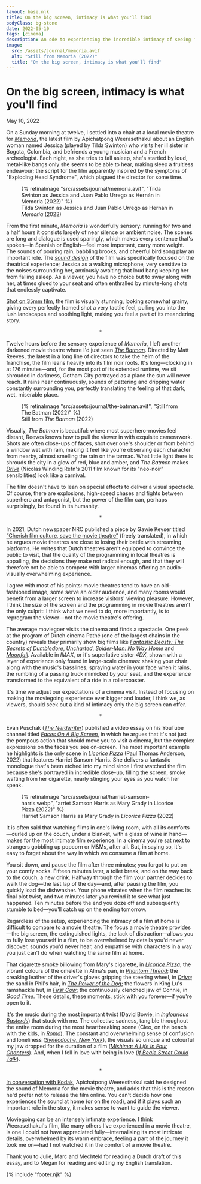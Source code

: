 ```yaml
---
layout: base.njk
title: On the big screen, intimacy is what you'll find 
bodyClass: bg-stone
date: 2022-05-10
tags: [cinema]
description: An ode to experiencing the incredible intimacy of seeing films in a movie theatre.
image:
  src: /assets/journal/memoria.avif
  alt: "Still from Memoria (2022)"
  title: "On the big screen, intimacy is what you'll find"
---
```

<div class="w-full max-w-xl ml-auto prose prose-lg font-serif pt-[25vh] dark:prose-invert">

<h1>On the big screen, intimacy is what you'll find</h1>
<span class="font-sans text-sm">May 10, 2022</span>

On a Sunday morning at twelve, I settled into a chair at a local movie theatre for [_Memoria_](https://letterboxd.com/film/memoria-2021/ "Memoria on Letterboxd"), the latest film by Apichatpong Weerasethakul about an English woman named Jessica (played by Tilda Swinton) who visits her ill sister in Bogota, Colombia, and befriends a young musician and a French archeologist. Each night, as she tries to fall asleep, she's startled by loud, metal-like bangs only she seems to be able to hear, making sleep a fruitless endeavour; the script for the film apparently inspired by the symptoms of "Exploding Head Syndrome", which plagued the director for some time.
</div>
<div class="mt-32">
  <figure class="w-full">
    {% retinaImage "src/assets/journal/memoria.avif", "Tilda Swinton as Jessica and Juan Pablo Urrego as Hernán in Memoria (2022)" %}
    <figcaption class="pl-8 sm:pl-0">Tilda Swinton as Jessica and Juan Pablo Urrego as Hernán in <em>Memoria</em> (2022)</figcaption>
  </figure>
</div>

<div class="w-full max-w-xl ml-auto prose prose-lg font-serif mt-32 dark:prose-invert">

From the first minute, _Memoria_ is wonderfully sensory: running for two and a half hours it consists largely of near silence or ambient noise. The scenes are long and dialogue is used sparingly, which makes every sentence that's spoken—in Spanish or English—feel more important, carry more weight. The sounds of pouring rain, babbling brooks, and cheerful bird song play an important role. The [_sound design_](https://soundsandcolours.com/articles/colombia/memoria-sound-as-a-cinematic-experience-64518/ "On Memoria's sound design") of the film was specifically focused on the theatrical experience; Jessica as a walking microphone, very sensitive to the noises surrounding her, anxiously awaiting that loud bang keeping her from falling asleep. As a viewer, you have no choice but to sway along with her, at times glued to your seat and often enthralled by minute-long shots that endlessly captivate.

[Shot on 35mm film](https://www.kodak.com/en/motion/blog-post/memoria "On how Memoria was shot on film, via Kodak"), the film is visually stunning, looking somewhat grainy, giving every perfectly framed shot a very tactile feel, pulling you into the lush landscapes and soothing light, making you feel a part of its meandering story.

<div style="text-align: center">*</div>

Twelve hours before the sensory experience of _Memoria_, I left another darkened movie theatre where I'd just seen [_The Batman_](https://letterboxd.com/film/the-batman/ "The Batman on Letterboxd"). Directed by Matt Reeves, the latest in a long line of directors to take the helm of the franchise, the film leans heavily into its film noir roots. It's long—clocking in at 176 minutes—and, for the most part of its extended runtime, we sit shrouded in darkness, Gotham City portrayed as a place the sun will never reach. It rains near continuously, sounds of pattering and dripping water constantly surrounding you, perfectly translating the feeling of that dark, wet, miserable place.

</div>

<div class="mt-32">
  <figure class="w-full">
    {% retinaImage "src/assets/journal/the-batman.avif", "Still from The Batman (2022)" %}
    <figcaption class="pl-8 sm:pl-0">Still from <em>The Batman</em> (2022)</figcaption>
  </figure>
</div>

<div class="w-full max-w-xl ml-auto prose prose-lg font-serif mt-32 dark:prose-invert">

Visually, _The Batman_ is beautiful: where most superhero-movies feel distant, Reeves knows how to pull the viewer in with exquisite camerawork. Shots are often close-ups of faces, shot over one's shoulder or from behind a window wet with rain, making it feel like you're observing each character from nearby, almost smelling the rain on the tarmac. What little light there is shrouds the city in a glow of red, blue and amber, and _The Batman_ makes [_Drive_](https://letterboxd.com/film/drive-2011/ "Drive on Letterboxd") (Nicolas Winding Refn's 2011 film known for its "neo-noir" sensibilities) look like a carnival.

The film doesn't have to lean on special effects to deliver a visual spectacle. Of course, there are explosions, high-speed chases and fights between superhero and antagonist, but the power of the film can, perhaps surprisingly, be found in its humanity.

<div style="text-align: center">*</div>

In 2021, Dutch newspaper NRC published a piece by Gawie Keyser titled [“Cherish film culture, save the movie theatre”](https://www.nrc.nl/nieuws/2021/08/06/koester-de-filmcultuur-red-de-bioscoop-a4053953 "Gawie Keyser's piece for NRC") (freely translated), in which he argues movie theatres are close to losing their battle with streaming platforms. He writes that Dutch theatres aren't equipped to convince the public to visit, that the quality of the programming in local theatres is appalling, the decisions they make not radical enough, and that they will therefore not be able to compete with larger cinemas offering an audio-visually overwhelming experience.

I agree with most of his points: movie theatres tend to have an old-fashioned image, some serve an older audience, and many rooms would benefit from a larger screen to increase visitors' viewing pleasure. However, I think the size of the screen and the programming in movie theatres aren't the only culprit: I think what we need to do, more importantly, is to reprogram the viewer—not the movie theatre's offering.

The average moviegoer visits the cinema and finds a spectacle. One peek at the program of Dutch cinema Pathé (one of the largest chains in the country) reveals they primarily show big films like [_Fantastic Beasts: The Secrets of Dumbledore_](https://letterboxd.com/film/fantastic-beasts-the-secrets-of-dumbledore/ "Fantastic Beasts: The Secrets of Dumbledore on Letterboxd"), [_Uncharted_]("https://letterboxd.com/film/uncharted-2022/ "Uncharted on Letterboxd"), [_Spider-Man: No Way Home_](https://letterboxd.com/film/spider-man-no-way-home/ "Spider-Man: No Way Home on Letterboxd") and [_Moonfall_](https://letterboxd.com/film/moonfall/ "Moonfall on Letterboxd"). Available in _IMAX_, or it's superlative sister _4DX_, shown with a layer of experience only found in large-scale cinemas: shaking your chair along with the music's basslines, spraying water in your face when it rains, the rumbling of a passing truck mimicked by your seat, and the experience transformed to the equivalent of a ride in a rollercoaster. 

It's time we adjust our expectations of a cinema visit. Instead of focusing on making the moviegoing experience ever bigger and louder, I think we, as viewers, should seek out a kind of intimacy only the big screen can offer.

<div style="text-align: center">*</div>

Evan Puschak ([_The Nerdwriter_](https://www.youtube.com/channel/UCJkMlOu7faDgqh4PfzbpLdg "The Nerdwriter on YouTube")) published a video essay on his YouTube channel titled [_Faces On A Big Screen_](https://www.youtube.com/watch?v=89XKjjsa7PM "Faces On A Big Screen, video essay by The Nerdwriter"), in which he argues that it's not just the pompous action that should move you to visit a cinema, but the complex expressions on the faces you see on-screen. The most important example he highlights is the only scene in [_Licorice Pizza_](https://letterboxd.com/film/licorice-pizza/ "Licorice Pizza on Letterboxd") (Paul Thomas Anderson, 2022) that features Harriet Sansom Harris. She delivers a fantastic monologue that's been etched into my mind since I first watched the film because she's portrayed in incredible close-up, filling the screen, smoke wafting from her cigarette, nearly stinging your eyes as you watch her speak.
</div>

<div class="mt-32">
  <figure class="w-full">
    {% retinaImage "src/assets/journal/harriet-sansom-harris.webp", "arriet Samson Harris as Mary Grady in Licorice Pizza (2022)" %}
    <figcaption class="pl-8 sm:pl-0">Harriet Samson Harris as Mary Grady in <em>Licorice Pizza</em> (2022)</figcaption>
  </figure>
</div>

<div class="w-full max-w-xl ml-auto prose prose-lg font-serif mt-32 pb-32 dark:prose-invert">
It is often said that watching films in one's living room, with all its comforts—curled up on the couch, under a blanket, with a glass of wine in hand—makes for the most intimate film experience. In a cinema you're sat next to strangers gobbling up popcorn or M&Ms, after all. But, in saying so, it's easy to forget about the way in which we consume a film at home. 

You sit down, and pause the film after three minutes; you forgot to put on your comfy socks. Fifteen minutes later, a toilet break, and on the way back to the couch, a new drink. Halfway through the film your partner decides to walk the dog—the last lap of the day—and, after pausing the film, you quickly load the dishwasher. Your phone vibrates when the film reaches its final plot twist, and two minutes later you rewind it to see what just happened. Ten minutes before the end you doze off and subsequently stumble to bed—you'll catch up on the ending tomorrow. 

Regardless of the setup, experiencing the intimacy of a film at home is difficult to compare to a movie theatre. The focus a movie theatre provides—the big screen, the extinguished lights, the lack of distraction—allows you to fully lose yourself in a film, to be overwhelmed by details you'd never discover, sounds you'd never hear, and empathise with characters in a way you just can't do when watching the same film at home.

That cigarette smoke billowing from Mary's cigarette, in [_Licorice Pizza_](https://letterboxd.com/film/licorice-pizza/ "Licorice Pizza on Letterboxd"); the vibrant colours of the omelette in Alma's pan, in [_Phantom Thread_](https://letterboxd.com/film/phantom-thread/ "Phantom Thread on Letterboxd"); the creaking leather of the driver's gloves gripping the steering wheel, in [_Drive_](https://letterboxd.com/film/drive-2011/ "Drive on Letterboxd"); the sand in Phil's hair, in [_The Power of the Dog_](https://letterboxd.com/film/the-power-of-the-dog/ "The Power of the Dog on Letterboxd"); the flowers in King Lu's ramshackle hut, in [_First Cow_](https://letterboxd.com/film/first-cow/ "First Cow on Letterboxd"); the continuously clenched jaw of Connie, in [_Good Time_](https://letterboxd.com/film/good-time/ "Good Time on Letterboxd"). These details, these moments, stick with you forever—if you're open to it.

It's the music during the most important twist (David Bowie, in [_Inglourious Basterds_](https://letterboxd.com/film/inglourious-basterds/ "Inglourious Basterds on Letterboxd")) that stuck with me. The collective sadness, tangible throughout the entire room during the most heartbreaking scene (Cleo, on the beach with the kids, in [_Roma_](https://letterboxd.com/film/roma-2018/ "Roma on Letterboxd")). The constant and overwhelming sense of confusion and loneliness ([_Synecdoche, New York_](https://letterboxd.com/film/synecdoche-new-york/ "Synecdoche, New York on Letterboxd")), the visuals so unique and colourful my jaw dropped for the duration of a film ([_Mishima: A Life In Four Chapters_](https://letterboxd.com/film/mishima-a-life-in-four-chapters/ "Mishima: A Life in Four Chapters on Letterboxd")). And, when I fell in love with being in love ([_If Beale Street Could Talk_](https://letterboxd.com/film/if-beale-street-could-talk/ "If Beale Street Could Talk on Letterboxd")). 

<div style="text-align: center">*</div>

[In conversation with Kodak](https://www.kodak.com/en/motion/blog-post/memoria "Apichatpong Weeresthakul in conversation with Kodak"), Apichatpong Weeresthakul said he designed the sound of Memoria for the movie theatre, and adds that this is the reason he'd prefer not to release the film online. You can't decide how one experiences the sound at home (or on the road), and if it plays such an important role in the story, it makes sense to want to guide the viewer. 

Moviegoing can be an intensely intimate experience. I think Weerasethakul's film, like many others I've experienced in a movie theatre, is one I could not have appreciated fully—internalising its most intricate details, overwhelmed by its warm embrace, feeling a part of the journey it took me on—had I not watched it in the comfort of a movie theatre.

<p class="article-footer">Thank you to Julie, Marc and Mechteld for reading a Dutch draft of this essay, and to Megan for reading and editing my English translation.</p>

{% include "footer.njk" %}

</div>